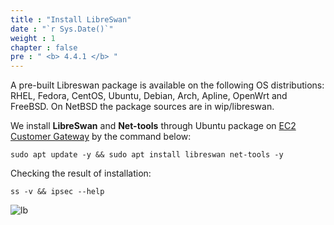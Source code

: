 ```yaml
---
title : "Install LibreSwan"
date : "`r Sys.Date()`"
weight : 1
chapter : false
pre : " <b> 4.4.1 </b> "
---
```


A pre-built Libreswan package is available on the following OS distributions: RHEL, Fedora, CentOS, Ubuntu, Debian, Arch, Apline, OpenWrt and FreeBSD. On NetBSD the package sources are in wip/libreswan.

We install **LibreSwan** and **Net-tools** through Ubuntu package on [EC2 Customer Gateway](/3-DataServer/3.6-createec2) by the command below:

```
sudo apt update -y && sudo apt install libreswan net-tools -y
```

Checking the result of installation:

```
ss -v && ipsec --help
```

![lb](/aws-fcj/ws1/images/4.sitetositevpn/l-01.png)
